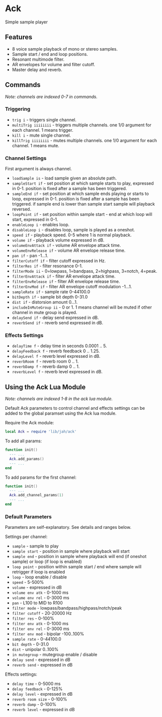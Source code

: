 ---
---

# Ack

Simple sample player

## Features

- 8 voice sample playback of mono or stereo samples.
- Sample start / end and loop positions.
- Resonant multimode filter.
- AR envelopes for volume and filter cutoff.
- Master delay and reverb.

## Commands

_Note: channels are indexed 0-7 in commands._

### Triggering

- `trig i` - triggers single channel.
- `multiTrig iiiiiiii` - triggers multiple channels. one 1/0 argument for each channel. 1 means trigger.
- `kill i` - mute single channel.
- `killTrig iiiiiiii` - mutes multiple channels. one 1/0 argument for each channel. 1 means mute.

### Channel Settings

First argument is always channel.

- `loadSample is` - load sample given an absolute path.
- `sampleStart if` - set position at which sample starts to play, expressed in 0-1. position is fixed after a sample has been triggered.
- `sampleEnd if` - set position at which sample ends playing or starts to loop, expressed in 0-1. position is fixed after a sample has been triggered. if sample end is lower than sample start sample will playback reversed.
- `loopPoint if` - set position within sample start - end at which loop will start, expressed in 0-1.
- `enableLoop i` - enables loop.
- `disableLoop i` - disables loop, sample is played as a oneshot.
- `speed if` - playback speed. 0-5 where 1 is normal playback.
- `volume if` - playback volume expressed in dB.
- `volumeEnvAttack if` - volume AR envelope attack time.
- `volumeEnvRelease if` - volume AR envelope release time.
- `pan if` - pan -1...1.
- `filterCutoff if` - filter cutoff expressed in Hz.
- `filterRes if` - filter resonance 0-1.
- `filterMode ii` - 0=lowpass, 1=bandpass, 2=highpass, 3=notch, 4=peak.
- `filterEnvAttack if` - filter AR envelope attack time.
- `filterEnvRelease if` - filter AR envelope release time.
- `filterEnvMod if` - filter AR envelope cutoff modulation -1...1.
- `sampleRate if` - sample rate 0-44100.0
- `bitDepth if` - sample bit depth 0-31.0
- `dist if` - distorsion amount 0...1.
- `includeInMuteGroup ii` - 0 or 1. 1 means channel will be muted if other channel in mute group is played.
- `delaySend if` - delay send expressed in dB.
- `reverbSend if` - reverb send expressed in dB.

### Effects Settings

- `delayTime f` - delay time in seconds 0.0001 .. 5.
- `delayFeedback f` - reverb feedback 0 .. 1.25.
- `delayLevel f` - reverb level expressed in dB.
- `reverbRoom f` - reverb room 0 .. 1.
- `reverbDamp f` - reverb damp 0 .. 1.
- `reverbLevel f` - reverb level expressed in dB.

## Using the Ack Lua Module

_Note: channels are indexed 1-8 in the ack lua module._

Default Ack parameters to control channel and effects settings can be added to the global paramset using the Ack lua module.

Require the Ack module:

``` lua
local Ack = require 'lib/jah/ack'
```

To add all params:

``` lua
function init()
  --- ...
  Ack.add_params()
  --- ...
end
```

To add params for the first channel:

``` lua
function init()
  --- ...
  Ack.add_channel_params(1)
  --- ...
end
```

### Default Parameters

Parameters are self-explanatory. See details and ranges below.

Settings per channel:

- `sample` - sample to play
- `sample start` - position in sample where playback will start
- `sample end` - position in sample where playback will end (if oneshot sample) or loop (if loop is enabled)
- `loop point` - position within sample start / end where sample will retrigger if loop is enabled
- `loop` - loop enable / disable
- `speed` - 5-500%
- `volume` - expressed in dB
- `volume env atk` - 0-1000 ms
- `volume env rel` - 0-3000 ms
- `pan` - L100 to MID to R100
- `filter mode` - lowpass/bandpass/highpass/notch/peak
- `filter cutoff` - 20-20000 Hz
- `filter res` - 0-100%
- `filter env atk` - 0-1000 ms
- `filter env rel` - 0-3000 ms
- `filter env mod` - bipolar -100..100%
- `sample rate` - 0-44100.0
- `bit depth` - 0-31.0
- `dist` - unipolar 0..100%
- `in mutegroup` - mutegroup enable / disable
- `delay send` - expressed in dB
- `reverb send` - expressed in dB

Effects settings:

- `delay time` - 0-5000 ms
- `delay feedback` - 0-125%
- `delay level` - expressed in dB
- `reverb room size` - 0-100%
- `reverb damp` - 0-100%
- `reverb level` - expressed in dB

